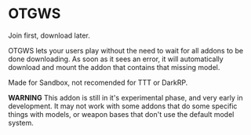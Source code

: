 # OTGWS
Join first, download later.


OTGWS lets your users play without the need to wait for all addons to be done downloading.
As soon as it sees an error, it will automatically download and mount the addon that contains that missing model. 

Made for Sandbox, not recomended for TTT or DarkRP.

**WARNING**
This addon is still in it's experimental phase, and very early in development. It may not work with some addons that do some specific things with models, or weapon bases that don't use the default model system.
